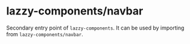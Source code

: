 # lazzy-components/navbar

Secondary entry point of `lazzy-components`. It can be used by importing from `lazzy-components/navbar`.
